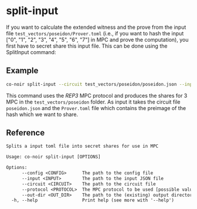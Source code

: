# split-input

If you want to calculate the extended witness and the prove from the input file `test_vectors/poseidon/Prover.toml` (i.e., if you want to hash the input ["0", "1", "2", "3", "4", "5", "6", "7"] in MPC and prove the computation), you first have to secret share this input file. This can be done using the SplitInput command:

## Example

```bash
co-noir split-input --circuit test_vectors/poseidon/poseidon.json --input test_vectors/poseidon/Prover.toml --protocol REP3 --out-dir test_vectors/poseidon
```

This command uses the *REP3* MPC protocol and produces the shares for 3 MPC in the `test_vectors/poseidon` folder. As input it takes the circuit file `poseidon.json` and the `Prover.toml` file which contains the preimage of the hash which we want to share.

## Reference

```txt
Splits a input toml file into secret shares for use in MPC

Usage: co-noir split-input [OPTIONS]

Options:
      --config <CONFIG>      The path to the config file
      --input <INPUT>        The path to the input JSON file
      --circuit <CIRCUIT>    The path to the circuit file
      --protocol <PROTOCOL>  The MPC protocol to be used [possible values: REP3, SHAMIR]
      --out-dir <OUT_DIR>    The path to the (existing) output directory
  -h, --help                 Print help (see more with '--help')
```
